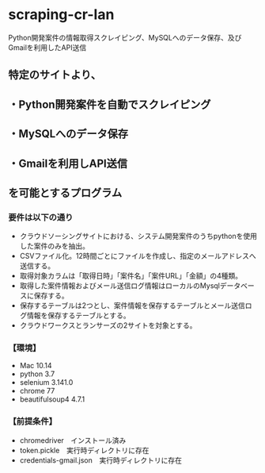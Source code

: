 # scraping-cr-lan
Python開発案件の情報取得スクレイピング、MySQLへのデータ保存、及びGmailを利用したAPI送信

## 特定のサイトより、
## ・Python開発案件を自動でスクレイピング
## ・MySQLへのデータ保存
## ・Gmailを利用しAPI送信
## を可能とするプログラム

### 要件は以下の通り
- クラウドソーシングサイトにおける、システム開発案件のうちpythonを使用した案件のみを抽出。
- CSVファイル化。12時間ごとにファイルを作成し、指定のメールアドレスへ送信する。
- 取得対象カラムは「取得日時」「案件名」「案件URL」「金額」の4種類。
- 取得した案件情報およびメール送信ログ情報はローカルのMysqlデータベースに保存する。
- 保存するテーブルは2つとし、案件情報を保存するテーブルとメール送信ログ情報を保存するテーブルとする。
- クラウドワークスとランサーズの2サイトを対象とする。

### 【環境】
- Mac 10.14
- python 3.7
- selenium  3.141.0 
- chrome 77
- beautifulsoup4 4.7.1 

### 【前提条件】
- chromedriver　インストール済み
- token.pickle　実行時ディレクトリに存在
- credentials-gmail.json　実行時ディレクトリに存在
